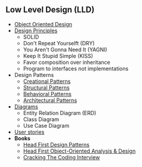## Low Level Design (LLD)
+ [Object Oriented Design](https://github.com/Abdelrhman-Samir-99/Preparation-Library/tree/main/System%20Design/Low%20Level%20Design/Object%20Oriented%20Design)
+ [Design Principles](https://github.com/Abdelrhman-Samir-99/Preparation-Library/tree/main/System%20Design/Low%20Level%20Design/Design%20Principles)
  + SOLID
  + Don't Repeat Yourselft (DRY)
  + You Aren't Gonna Need It (YAGNI)
  + Keep It Stupid Simple (KISS)
  + Favor composition over inheritance
  + Program to interfaces not implementations
+ Design Patterns
  + [Creational Patterns]()
  + [Structural Patterns]()
  + [Behavioral Patterns]()
  + [Architectural Patterns]()
+ [Diagrams](https://github.com/Abdelrhman-Samir-99/Preparation-Library/tree/main/System%20Design/Low%20Level%20Design/Diagrams)
  + Entity Relation Diagram (ERD)
  + Class Diagram
  + Use Case Diagram
+ [User stories]()
+ **Books**
  + [Head First Design Patterns](https://longbiao.spatial-crowdsensing.com/courses/scad/files/head-first-design-patterns-compressed.pdf)
  + [Head First Object-Oriented Analysis & Design](http://index-of.es/Programming/O%27Reilly%20Desining%20Series/O%27Reilly%20Head%20First%20Object-Oriented%20Design%20and%20Analysis.pdf)
  + [Cracking The Coding Interview](http://englishonlineclub.com/pdf/Cracking%20the%20Coding%20Interview%20-%20189%20Programming%20Questions%20and%20Solutions%20(6th%20Edition)%20[EnglishOnlineClub.com].pdf)
